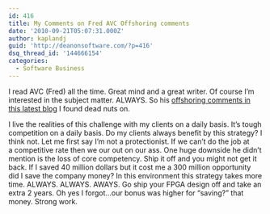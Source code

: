 ```yaml
---
id: 416
title: My Comments on Fred AVC Offshoring comments
date: '2010-09-21T05:07:31.000Z'
author: kaplandj
guid: 'http://deanonsoftware.com/?p=416'
dsq_thread_id: '144666154'
categories:
  - Software Business
---
```

I read AVC (Fred) all the time. Great mind and a great writer. Of course I’m interested in the subject matter. ALWAYS. So his [offshoring comments in this latest blog](http://www.avc.com/a_vc/2010/09/outsourcing-vs-offshoring.html?utm_source=feedburner&utm_medium=feed&utm_campaign=Feed:+AVc+(A+VC)&utm_content=Bloglines) I found dead nuts on.

I live the realities of this challenge with my clients on a daily basis. It’s tough competition on a daily basis. Do my clients always benefit by this strategy? I think not. Let me first say I’m not a protectionist. If we can’t do the job at a competitive rate then we our out on our ass. One huge downside he didn’t mention is the loss of core competency. Ship it off and you might not get it back. If I saved 40 million dollars but it cost me a 300 million opportunity did I save the company money? In this environment this strategy takes more time. ALWAYS. ALWAYS. AWAYS. Go ship your FPGA design off and take an extra 2 years. Oh yes I forgot…our bonus was higher for “saving?” that money. Strong work.
